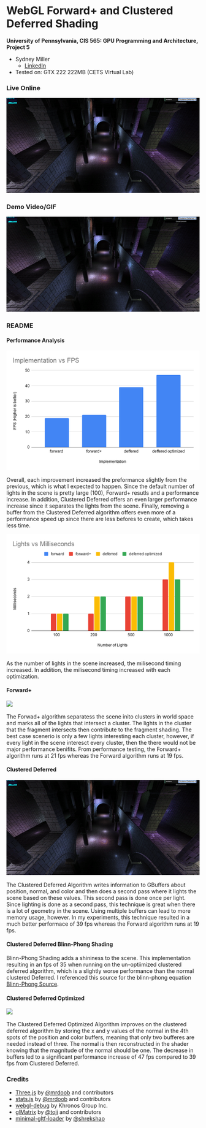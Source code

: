 WebGL Forward+ and Clustered Deferred Shading
======================

**University of Pennsylvania, CIS 565: GPU Programming and Architecture, Project 5**

* Sydney Miller
  * [LinkedIn](https://www.linkedin.com/in/sydney-miller-upenn/)
* Tested on: GTX 222 222MB (CETS Virtual Lab)

### Live Online

[![](img/deferredBlinnGif.gif)](https://millersy.github.io/Project5-WebGL-Forward-Plus-and-Clustered-Deferred/)

### Demo Video/GIF

![](img/deferredBlinnGif.gif) 

### README

#### Performance Analysis

![](img/ImplementationVSFPS.png) 

Overall, each improvement increased the preformance slightly from the previous, which is what I expected to happen. Since the default number of lights in the scene is pretty large (100), Forward+ resutls and a performance increase. In addition, Clustered Deferred offers an even larger performance increase since it separates the lights from the scene. Finally, removing a buffer from the Clustered Deferred algorithm offers even more of a performance speed up since there are less befores to create, which takes less time. 

![](img/LightsVSMilliseconds.png) 

As the number of lights in the scene increased, the milisecond timing increased. In addition, the milisecond timing increased with each optimization. 

#### Forward+ 

![](img/forwardPlusGif.gif) 

The Forwad+ algorithm separatess the scene inito clusters in world space and marks all of the lights that intersect a cluster. The lights in the cluster that the fragment intersects then contribute to the fragment shading. The best case scenerio is only a few lights interesting each cluster, however, if every light in the scene interesct every cluster, then the there would not be major performance benifits. From performance testing, the Forward+ algorithm runs at 21 fps whereas the Forward algorithm runs at 19 fps. 

#### Clustered Deferred

![](img/deferredBlinnGif.gif) 

The Clustered Deferred Algorithm writes information to GBuffers about position, normal, and color and then does a second pass where it lights the scene based on these values. This second pass is done once per light. Since lighting is done as a second pass, this technique is great when there is a lot of geometry in the scene. Using multiple buffers can lead to more memory usage, however. In my experiments, this technique resulted in a much better performace of 39 fps whereas the Forward algorithm runs at 19 fps. 

#### Clustered Deferred Blinn-Phong Shading

Blinn-Phong Shading adds a shininess to the scene. This implementation resulting in an fps of 35 when running on the un-optiimized clustered deferred algorithm, which is a slightly worse performance than the normal clustered Deferred. I referenced this source for the blinn-phong equation [Blinn-Phong Source](https://learnopengl.com/Advanced-Lighting/Advanced-Lighting).

#### Clustered Deferred Optimized

![](img/optimizedDeferredGif.gif) 

The Clustered Deferred Optimized Algorithm improves on the clustered deferred algorithm by storing the x and y values of the normal in the 4th spots of the position and color buffers, meaning that only two bufferes are needed instead of three. The normal is then reconstructed in the shader knowing that the magnitude of the normal should be one. The decrease in buffers led to a significant performance increase of 47 fps compared to 39 fps from Clustered Deferred. 


### Credits

* [Three.js](https://github.com/mrdoob/three.js) by [@mrdoob](https://github.com/mrdoob) and contributors
* [stats.js](https://github.com/mrdoob/stats.js) by [@mrdoob](https://github.com/mrdoob) and contributors
* [webgl-debug](https://github.com/KhronosGroup/WebGLDeveloperTools) by Khronos Group Inc.
* [glMatrix](https://github.com/toji/gl-matrix) by [@toji](https://github.com/toji) and contributors
* [minimal-gltf-loader](https://github.com/shrekshao/minimal-gltf-loader) by [@shrekshao](https://github.com/shrekshao)
